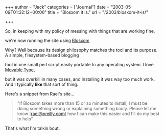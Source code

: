 +++
author = "Jack"
categories = ["Journal"]
date = "2003-05-09T01:32:12+00:00"
title = "Blosxom it is."
url = "/2003/blosxom-it-is/"

+++

So, in keeping with my policy of messing with things that are working fine,
  

  
we're now running the site using [Blosxom][1].
  

  
Why? Well because its design philosophy matches the tool and its purpose. A simple, filesystem-based blogging
  

  
tool in one small perl script easily portable to any operating system. I love [Movable Type][2],
  

  
but it was overkill in many cases, and installing it was way too much work. And I typically **like** that sort of thing.
  


Here's a snippet from Rael's site&#8230;
  
</p> 

> "If Blosxom takes more than 15 or so minutes to install, I must be doing something wrong or explaining something badly. Please let me know [rael@oreilly.com] how I can make this easier and I'll do my best to help"

  
> 

That's what I'm talkin bout.</p>

 [1]: http://www.raelity.org/apps/blosxom/download.shtml
 [2]: http://www.movabletype.org